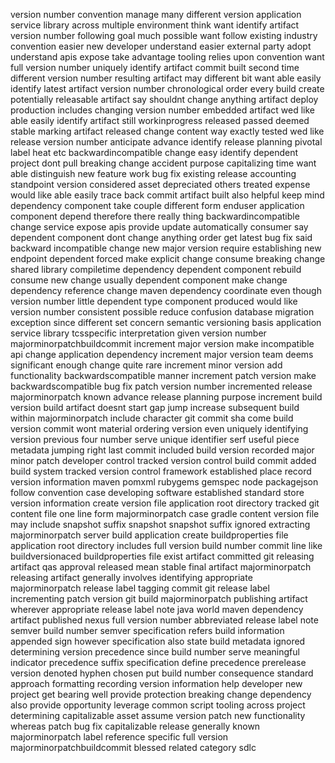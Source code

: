 version number convention manage many different version application service library across multiple environment think want identify artifact version number following goal much possible want follow existing industry convention easier new developer understand easier external party adopt understand apis expose take advantage tooling relies upon convention want full version number uniquely identify artifact commit built second time different version number resulting artifact may different bit want able easily identify latest artifact version number chronological order every build create potentially releasable artifact say shouldnt change anything artifact deploy production includes changing version number embedded artifact wed like able easily identify artifact still workinprogress released passed deemed stable marking artifact released change content way exactly tested wed like release version number anticipate advance identify release planning pivotal label heat etc backwardincompatible change easy identify dependent project dont pull breaking change accident purpose capitalizing time want able distinguish new feature work bug fix existing release accounting standpoint version considered asset depreciated others treated expense would like able easily trace back commit artifact built also helpful keep mind dependency component take couple different form enduser application component depend therefore there really thing backwardincompatible change service expose apis provide update automatically consumer say dependent component dont change anything order get latest bug fix said backward incompatible change new major version require establishing new endpoint dependent forced make explicit change consume breaking change shared library compiletime dependency dependent component rebuild consume new change usually dependent component make change dependency reference change maven dependency coordinate even though version number little dependent type component produced would like version number consistent possible reduce confusion database migration exception since different set concern semantic versioning basis application service library tcsspecific interpretation given version number majorminorpatchbuildcommit increment major version make incompatible api change application dependency increment major version team deems significant enough change quite rare increment minor version add functionality backwardscompatible manner increment patch version make backwardscompatible bug fix patch version number incremented release majorminorpatch known advance release planning purpose increment build version build artifact doesnt start gap jump increase subsequent build within majorminorpatch include character git commit sha come build version commit wont material ordering version even uniquely identifying version previous four number serve unique identifier serf useful piece metadata jumping right last commit included build version recorded major minor patch developer control tracked version control build commit added build system tracked version control framework established place record version information maven pomxml rubygems gemspec node packagejson follow convention case developing software established standard store version information create version file application root directory tracked git content file one line form majorminorpatch case gradle content version file may include snapshot suffix snapshot snapshot suffix ignored extracting majorminorpatch server build application create buildproperties file application root directory includes full version build number commit line like buildversionaced buildproperties file exist artifact committed git releasing artifact qas approval released mean stable final artifact majorminorpatch releasing artifact generally involves identifying appropriate majorminorpatch release label tagging commit git release label incrementing patch version git build majorminorpatch publishing artifact wherever appropriate release label note java world maven dependency artifact published nexus full version number abbreviated release label note semver build number semver specification refers build information appended sign however specification also state build metadata ignored determining version precedence since build number serve meaningful indicator precedence suffix specification define precedence prerelease version denoted hyphen chosen put build number consequence standard approach formatting recording version information help developer new project get bearing well provide protection breaking change dependency also provide opportunity leverage common script tooling across project determining capitalizable asset assume version patch new functionality whereas patch bug fix capitalizable release generally known majorminorpatch label reference specific full version majorminorpatchbuildcommit blessed related category sdlc